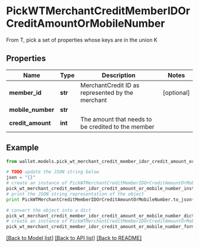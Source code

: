 # PickWTMerchantCreditMemberIDOrCreditAmountOrMobileNumber

From T, pick a set of properties whose keys are in the union K

## Properties

Name | Type | Description | Notes
------------ | ------------- | ------------- | -------------
**member_id** | **str** | MerchantCredit ID as represented by the merchant | [optional] 
**mobile_number** | **str** |  | 
**credit_amount** | **int** | The amount that needs to be credited to the member | 

## Example

```python
from wallet.models.pick_wt_merchant_credit_member_idor_credit_amount_or_mobile_number import PickWTMerchantCreditMemberIDOrCreditAmountOrMobileNumber

# TODO update the JSON string below
json = "{}"
# create an instance of PickWTMerchantCreditMemberIDOrCreditAmountOrMobileNumber from a JSON string
pick_wt_merchant_credit_member_idor_credit_amount_or_mobile_number_instance = PickWTMerchantCreditMemberIDOrCreditAmountOrMobileNumber.from_json(json)
# print the JSON string representation of the object
print PickWTMerchantCreditMemberIDOrCreditAmountOrMobileNumber.to_json()

# convert the object into a dict
pick_wt_merchant_credit_member_idor_credit_amount_or_mobile_number_dict = pick_wt_merchant_credit_member_idor_credit_amount_or_mobile_number_instance.to_dict()
# create an instance of PickWTMerchantCreditMemberIDOrCreditAmountOrMobileNumber from a dict
pick_wt_merchant_credit_member_idor_credit_amount_or_mobile_number_form_dict = pick_wt_merchant_credit_member_idor_credit_amount_or_mobile_number.from_dict(pick_wt_merchant_credit_member_idor_credit_amount_or_mobile_number_dict)
```
[[Back to Model list]](../README.md#documentation-for-models) [[Back to API list]](../README.md#documentation-for-api-endpoints) [[Back to README]](../README.md)


